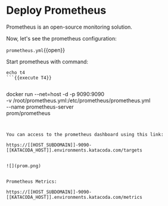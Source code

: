 # Deploy Prometheus

Prometheus is an open-source monitoring solution.

Now, let's see the prometheus configuration:

`prometheus.yml`{{open}}


Start prometheus with command:

```
echo t4 
```{{execute T4}}


```
docker run --net=host -d -p 9090:9090 \
    -v /root/prometheus.yml:/etc/prometheus/prometheus.yml \
    --name prometheus-server \
    prom/prometheus
```{{execute T4}}


You can access to the prometheus dashboard using this link:

https://[[HOST_SUBDOMAIN]]-9090-[[KATACODA_HOST]].environments.katacoda.com/targets


![](prom.png)


Prometheus Metrics:

https://[[HOST_SUBDOMAIN]]-9090-[[KATACODA_HOST]].environments.katacoda.com/metrics
